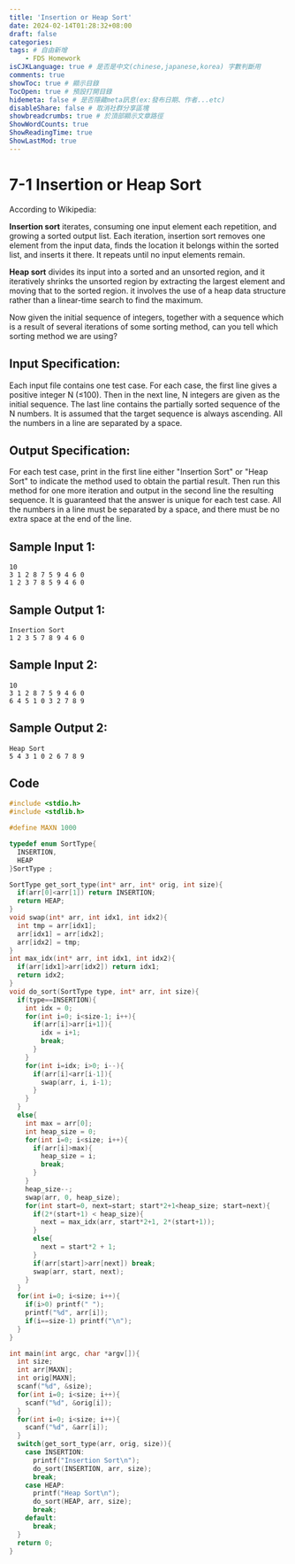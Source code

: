 ```yaml
---
title: 'Insertion or Heap Sort'
date: 2024-02-14T01:28:32+08:00
draft: false
categories: 
tags: # 自由新增
    - FDS Homework
isCJKLanguage: true # 是否是中文(chinese,japanese,korea) 字數判斷用
comments: true
showToc: true # 顯示目錄
TocOpen: true # 預設打開目錄
hidemeta: false # 是否隱藏meta訊息(ex:發布日期、作者...etc)
disableShare: false # 取消社群分享區塊
showbreadcrumbs: true # 於頂部顯示文章路徑
ShowWordCounts: true
ShowReadingTime: true
ShowLastMod: true
---
```

# 7-1 Insertion or Heap Sort
According to Wikipedia:

**Insertion sort** iterates, consuming one input element each repetition, and growing a sorted output list. Each iteration, insertion sort removes one element from the input data, finds the location it belongs within the sorted list, and inserts it there. It repeats until no input elements remain.

**Heap sort** divides its input into a sorted and an unsorted region, and it iteratively shrinks the unsorted region by extracting the largest element and moving that to the sorted region. it involves the use of a heap data structure rather than a linear-time search to find the maximum.

Now given the initial sequence of integers, together with a sequence which is a result of several iterations of some sorting method, can you tell which sorting method we are using?
## Input Specification:
Each input file contains one test case. For each case, the first line gives a positive integer N (≤100). Then in the next line, N integers are given as the initial sequence. The last line contains the partially sorted sequence of the N numbers. It is assumed that the target sequence is always ascending. All the numbers in a line are separated by a space.
## Output Specification:
For each test case, print in the first line either "Insertion Sort" or "Heap Sort" to indicate the method used to obtain the partial result. Then run this method for one more iteration and output in the second line the resulting sequence. It is guaranteed that the answer is unique for each test case. All the numbers in a line must be separated by a space, and there must be no extra space at the end of the line.
## Sample Input 1:
```
10
3 1 2 8 7 5 9 4 6 0
1 2 3 7 8 5 9 4 6 0
```
## Sample Output 1:
```
Insertion Sort
1 2 3 5 7 8 9 4 6 0
```
## Sample Input 2:
```
10
3 1 2 8 7 5 9 4 6 0
6 4 5 1 0 3 2 7 8 9
```
## Sample Output 2:
```
Heap Sort
5 4 3 1 0 2 6 7 8 9
```
## Code
```c
#include <stdio.h>
#include <stdlib.h>

#define MAXN 1000

typedef enum SortType{
  INSERTION,
  HEAP
}SortType ;

SortType get_sort_type(int* arr, int* orig, int size){
  if(arr[0]<arr[1]) return INSERTION;
  return HEAP;
}
void swap(int* arr, int idx1, int idx2){
  int tmp = arr[idx1];
  arr[idx1] = arr[idx2];
  arr[idx2] = tmp;
}
int max_idx(int* arr, int idx1, int idx2){
  if(arr[idx1]>arr[idx2]) return idx1;
  return idx2;
}
void do_sort(SortType type, int* arr, int size){
  if(type==INSERTION){
    int idx = 0;
    for(int i=0; i<size-1; i++){
      if(arr[i]>arr[i+1]){
        idx = i+1;
        break;
      }
    }
    for(int i=idx; i>0; i--){
      if(arr[i]<arr[i-1]){
        swap(arr, i, i-1);
      }
    }
  }
  else{
    int max = arr[0];
    int heap_size = 0;
    for(int i=0; i<size; i++){
      if(arr[i]>max){
        heap_size = i;
        break;
      }
    }
    heap_size--;
    swap(arr, 0, heap_size);
    for(int start=0, next=start; start*2+1<heap_size; start=next){
      if(2*(start+1) < heap_size){
        next = max_idx(arr, start*2+1, 2*(start+1));
      }
      else{
        next = start*2 + 1;
      }
      if(arr[start]>arr[next]) break;
      swap(arr, start, next);
    }
  }
  for(int i=0; i<size; i++){
    if(i>0) printf(" ");
    printf("%d", arr[i]);
    if(i==size-1) printf("\n");
  }
}

int main(int argc, char *argv[]){
  int size;
  int arr[MAXN];
  int orig[MAXN];
  scanf("%d", &size);
  for(int i=0; i<size; i++){
    scanf("%d", &orig[i]);
  }
  for(int i=0; i<size; i++){
    scanf("%d", &arr[i]);
  }
  switch(get_sort_type(arr, orig, size)){
    case INSERTION:
      printf("Insertion Sort\n");
      do_sort(INSERTION, arr, size);
      break;
    case HEAP:
      printf("Heap Sort\n");
      do_sort(HEAP, arr, size);
      break;
    default:
      break;
  }
  return 0;
}
```

